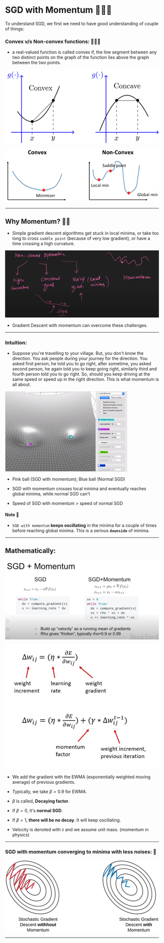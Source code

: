 # SGD with Momentum 🏃🏻🤺

To understand SGD, we first we need to have good understanding of couple of things:

### Convex v/s Non-convex functions: 👩🏼‍✈️

- a real-valued function is called convex if, the line segment between any two distinct points on the graph of the function lies above the graph between the two points. 

![convex_&_concave](./assets/SGD_Momentum/convex_concave.png)

![convex_&_non_convex](./assets/SGD_Momentum/convex_n_non_convex.png)

---

## Why Momentum? 🏃🏻

- Simple gradient descent algorithms get stuck in local minima, or take too long to cross `saddle point` (because of very low gradient), or have a time crossing a high curvature.

![momentum](./assets/SGD_Momentum/momentum.png)

- Gradient Descent with momentum can overcome these challenges.

---

### Intuition:

- Suppose you're travelling to your village. But, you don't know the direction. You ask people during your journey for the direction. You asked first person, he told you to go right, after sometime, you asked second person, he again told you to keep going right, similarly third and fourth person told you to go right. So, should you keep driving at the same speed or speed up in the right direction. This is what momentum is all about.

![momentum_gif](./assets/SGD_Momentum/momentum.gif)

- Pink ball (SGD with momentum); Blue ball (Normal SGD)

- SGD with momentum crosses local minima and eventually reaches global minima, while normal SGD can't

- Speed of SGD with momentum > speed of normal SGD

#### Note 🚫

- `SGD with momentum` **keeps oscillating** in the minima for a couple of times before reaching global minima. This is a serious **`downside`** of minima.

---

## Mathematically:

![sgd+momentum](./assets/SGD_Momentum/sgd+momentum.png)

![sgd_momentum_formula](./assets/SGD_Momentum/sgd_momentum_formula-1.jpg)

- We add the gradient with the EWMA (exponentially weighted moving average) of previous gradients.

- Typically, we take $\beta = 0.9$ for EWMA.

- $\beta$ is called, **Decaying factor**.

- If $\beta = 0$, it's **normal SGD**.

- If $\beta = 1$, **there will be no decay**. It will keep oscillating. 

- Velocity is denoted with `V` and we assume unit mass. (momentum in physics)

---

### SGD with momentum converging to minima with less noises: 🤫

![sgd_diagram](./assets/SGD_Momentum/SGD_diagram.jpg)

---